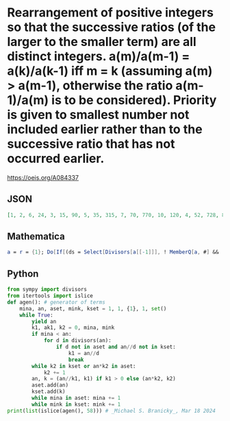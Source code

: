 # Rearrangement of positive integers so that the successive ratios \(of the larger to the smaller term\) are all distinct integers\. a\(m\)/a\(m\-1\) \= a\(k\)/a\(k\-1\) iff m \= k \(assuming a\(m\) \> a\(m\-1\), otherwise the ratio a\(m\-1\)/a\(m\) is to be considered\)\. Priority is given to smallest number not included earlier rather than to the successive ratio that has not occurred earlier\.
https://oeis.org/A084337
## JSON
```JSON
[1, 2, 6, 24, 3, 15, 90, 5, 35, 315, 7, 70, 770, 10, 120, 4, 52, 728, 8, 128, 1920, 12, 204, 3876, 17, 340, 7140, 14, 308, 11, 253, 6072, 22, 550, 14300, 13, 351, 9, 261, 8091, 29, 928, 16, 528, 17952, 32, 1120, 20, 720, 18, 666, 25308, 19, 779, 32718, 21, 903, 39732]
```
## Mathematica
```Mathematica
a = r = {1}; Do[If[(ds = Select[Divisors[a[[-1]]], ! MemberQ[a, #] && ! MemberQ[r, a[[-1]]/#] &, 1]) != {}, nxta = ds[[1]]; nxtr = a[[-1]]/nxta, k = 1; While[MemberQ[r, k] || MemberQ[a, a[[-1]]*k], k++]; nxtr = k; nxta = k*a[[-1]]]; AppendTo[a, nxta]; AppendTo[r, nxtr], {n, 57}]; a (* _Ivan Neretin_, Jul 05 2015 *)
```
## Python
```Python
from sympy import divisors
from itertools import islice
def agen(): # generator of terms
    mina, an, aset, mink, kset = 1, 1, {1}, 1, set()
    while True:
        yield an
        k1, ak1, k2 = 0, mina, mink
        if mina < an:
            for d in divisors(an):
                if d not in aset and an//d not in kset:
                    k1 = an//d
                    break
        while k2 in kset or an*k2 in aset:
            k2 += 1
        an, k = (an//k1, k1) if k1 > 0 else (an*k2, k2)
        aset.add(an)
        kset.add(k)
        while mina in aset: mina += 1
        while mink in kset: mink += 1
print(list(islice(agen(), 58))) # _Michael S. Branicky_, Mar 18 2024
```

